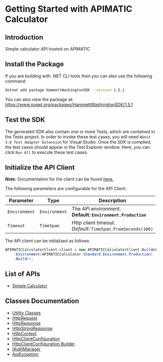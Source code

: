 
# Getting Started with APIMATIC Calculator

## Introduction

Simple calculator API hosted on APIMATIC

## Install the Package

If you are building with .NET CLI tools then you can also use the following command:

```bash
dotnet add package HammettWashingtonSDK --version 1.5.1
```

You can also view the package at:
https://www.nuget.org/packages/HammettWashingtonSDK/1.5.1

## Test the SDK

The generated SDK also contain one or more Tests, which are contained in the Tests project. In order to invoke these test cases, you will need `NUnit 3.0 Test Adapter Extension` for Visual Studio. Once the SDK is complied, the test cases should appear in the Test Explorer window. Here, you can click `Run All` to execute these test cases.

## Initialize the API Client

**_Note:_** Documentation for the client can be found [here.](https://www.github.com/ZahraN444/hammett-washington-dotnet-sdk/tree/1.5.1/doc/client.md)

The following parameters are configurable for the API Client:

| Parameter | Type | Description |
|  --- | --- | --- |
| `Environment` | `Environment` | The API environment. <br> **Default: `Environment.Production`** |
| `Timeout` | `TimeSpan` | Http client timeout.<br>*Default*: `TimeSpan.FromSeconds(100)` |

The API client can be initialized as follows:

```csharp
APIMATICCalculatorClient client = new APIMATICCalculatorClient.Builder()
    .Environment(APIMATICCalculator.Standard.Environment.Production)
    .Build();
```

## List of APIs

* [Simple Calculator](https://www.github.com/ZahraN444/hammett-washington-dotnet-sdk/tree/1.5.1/doc/controllers/simple-calculator.md)

## Classes Documentation

* [Utility Classes](https://www.github.com/ZahraN444/hammett-washington-dotnet-sdk/tree/1.5.1/doc/utility-classes.md)
* [HttpRequest](https://www.github.com/ZahraN444/hammett-washington-dotnet-sdk/tree/1.5.1/doc/http-request.md)
* [HttpResponse](https://www.github.com/ZahraN444/hammett-washington-dotnet-sdk/tree/1.5.1/doc/http-response.md)
* [HttpStringResponse](https://www.github.com/ZahraN444/hammett-washington-dotnet-sdk/tree/1.5.1/doc/http-string-response.md)
* [HttpContext](https://www.github.com/ZahraN444/hammett-washington-dotnet-sdk/tree/1.5.1/doc/http-context.md)
* [HttpClientConfiguration](https://www.github.com/ZahraN444/hammett-washington-dotnet-sdk/tree/1.5.1/doc/http-client-configuration.md)
* [HttpClientConfiguration Builder](https://www.github.com/ZahraN444/hammett-washington-dotnet-sdk/tree/1.5.1/doc/http-client-configuration-builder.md)
* [IAuthManager](https://www.github.com/ZahraN444/hammett-washington-dotnet-sdk/tree/1.5.1/doc/i-auth-manager.md)
* [ApiException](https://www.github.com/ZahraN444/hammett-washington-dotnet-sdk/tree/1.5.1/doc/api-exception.md)

